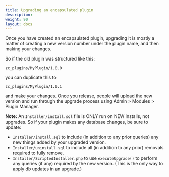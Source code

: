 ```yaml
---
title: Upgrading an encapsulated plugin 
description:  
weight: 90
layout: docs
---
```


Once you have created an encapsulated plugin, upgrading it is mostly a matter of creating a new version number under the plugin name, and then making your changes. 

So if the old plugin was structured like this: 

```
zc_plugins/MyPlugin/1.0.0
```

you can duplicate this to 

```
zc_plugins/MyPlugin/1.0.1
```

and make your changes.  Once you release, people will upload the new version and run through the upgrade process using Admin > Modules > Plugin Manager. 

**Note:** An `Installer/install.sql` file is ONLY run on NEW installs, not upgrades. 
So if your plugin makes any database changes, be sure to update:
- `Installer/install.sql` to include (in addition to any prior queries) any new things added by your upgraded version.
- `Installer/uninstall.sql` to include all (in addition to any prior) removals required to fully remove.
- `Installer/ScriptedInstaller.php` to use `executeUpgrade()` to perform any queries (if any) required by the new version. (This is the only way to apply db updates in an upgrade.)

